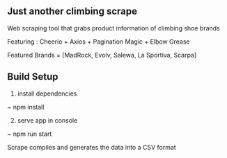 ## Just another climbing scrape 
Web scraping tool that grabs product information of climbing shoe brands

Featuring : Cheerio + Axios + Pagination Magic + Elbow Grease

Featured Brands = [MadRock, Evolv, Salewa, La Sportiva, Scarpa]

## Build Setup

1. install dependencies

~ npm install

2. serve app in console

~ npm run start

Scrape compiles and generates the data into a CSV format 
